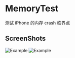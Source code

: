 # MemoryTest

测试 iPhone 的内存 crash 临界点

## ScreenShots

![Example](https://github.com/pcc518/MemoryTest.git/MemoryTest/master/Screen/MomeryTest.png)
![Example](https://github.com/pcc518/MemoryTest.git/MemoryTest/master/Screen/MomeryTest.gif)

